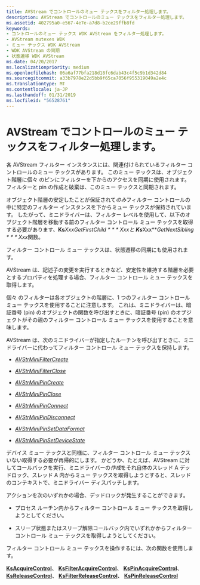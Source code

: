 ```yaml
---
title: AVStream でコントロールのミュー テックスをフィルター処理します。
description: AVStream でコントロールのミュー テックスをフィルター処理します。
ms.assetid: 402795a0-e567-4e7e-a7d8-b2ce29ffb8fd
keywords:
- コントロールのミュー テックス WDK AVStream をフィルター処理します。
- AVStream mutexes WDK
- ミュー テックス WDK AVStream
- WDK AVStream の同期
- 状態遷移 WDK AVStream
ms.date: 04/20/2017
ms.localizationpriority: medium
ms.openlocfilehash: 06a6af77bfa218d18fc6dab43c4f5c9b1d342d84
ms.sourcegitcommit: a33b7978e22d5bb9f65ca7056f955319049a2e4c
ms.translationtype: MT
ms.contentlocale: ja-JP
ms.lasthandoff: 01/31/2019
ms.locfileid: "56528761"
---
```

# <a name="filter-control-mutex-in-avstream"></a>AVStream でコントロールのミュー テックスをフィルター処理します。





各 AVStream フィルター インスタンスには、関連付けられているフィルター コントロールのミュー テックスがあります。 このミュー テックスは、オブジェクト階層に個々 のピンにフィルターを下からのアクセスを同期に使用されます。 フィルターと pin の作成と破棄は、このミュー テックスと同期されます。

オブジェクト階層の安定したことが保証されて*のみ*フィルター コントロールの中に特定のフィルター インスタンスを下からミュー テックスが保持されています。 したがって、ミニドライバーは、フィルター レベルを使用して、以下のオブジェクト階層を移動する前のフィルター コントロール ミュー テックスを取得する必要があります、**Ks***Xxx***GetFirstChild * * * Xxx*と **Ks***Xxx***GetNextSibling * * * Xxx*関数。

フィルター コントロール ミュー テックスは、状態遷移の同期にも使用されます。

AVStream は、記述子の変更を実行するときなど、安定性を維持する階層を必要とするプロパティを処理する場合、フィルター コントロール ミュー テックスを取得します。

個々 のフィルターは各オブジェクトの階層に、1 つのフィルター コントロール ミュー テックスを使用することに注意します。 これは、ミニドライバーは、暗証番号 (pin) のオブジェクトの関数を呼び出すときに、暗証番号 (pin) のオブジェクトがその親のフィルター コントロール ミュー テックスを使用することを意味します。

AVStream は、次のミニドライバーが指定したルーチンを呼び出すときに、ミニドライバーに代わってフィルター コントロール ミュー テックスを保持します。

-   [*AVStrMiniFilterCreate*](https://msdn.microsoft.com/library/windows/hardware/ff556310)

-   [*AVStrMiniFilterClose*](https://msdn.microsoft.com/library/windows/hardware/ff556307)

-   [*AVStrMiniPinCreate*](https://msdn.microsoft.com/library/windows/hardware/ff556334)

-   [*AVStrMiniPinClose*](https://msdn.microsoft.com/library/windows/hardware/ff556329)

-   [*AVStrMiniPinConnect*](https://msdn.microsoft.com/library/windows/hardware/ff556332)

-   [*AVStrMiniPinDisconnect*](https://msdn.microsoft.com/library/windows/hardware/ff556337)

-   [*AVStrMiniPinSetDataFormat*](https://msdn.microsoft.com/library/windows/hardware/ff556355)

-   [*AVStrMiniPinSetDeviceState*](https://msdn.microsoft.com/library/windows/hardware/ff556359)

デバイス ミュー テックスと同様に、フィルター コントロール ミュー テックスいない取得する必要が再帰的にします。 かどうか、たとえば、AVStream に対してコールバックを実行、ミニドライバーの*作成*をそれ自体のスレッド A デッドロック、スレッド A 内からミュー テックスを取得しようとすると、スレッドのコンテキストで、ミニドライバー ディスパッチします。

アクションを次のいずれかの場合、デッドロックが発生することができます。

-   プロセス ルーチン内からフィルター コントロール ミュー テックスを取得しようとしてください。

-   スリープ状態またはスリープ解除コールバック内でいずれかからフィルター コントロール ミュー テックスを取得しようとしてください。

フィルター コントロール ミュー テックスを操作するには、次の関数を使用します。

[**KsAcquireControl**](https://msdn.microsoft.com/library/windows/hardware/ff560908)、 [ **KsFilterAcquireControl**](https://msdn.microsoft.com/library/windows/hardware/ff562523)、 [ **KsPinAcquireControl**](https://msdn.microsoft.com/library/windows/hardware/ff563485)、 [**KsReleaseControl**](https://msdn.microsoft.com/library/windows/hardware/ff566780)、 [ **KsFilterReleaseControl**](https://msdn.microsoft.com/library/windows/hardware/ff562551)、 [ **KsPinReleaseControl**](https://msdn.microsoft.com/library/windows/hardware/ff563526)

 

 





